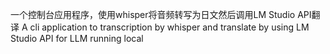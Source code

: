 一个控制台应用程序，使用whisper将音频转写为日文然后调用LM Studio API翻译
A cli application to transcription by whisper and translate by using LM Studio API for LLM running local
